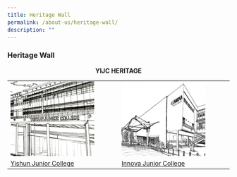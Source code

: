 ```yaml
---
title: Heritage Wall
permalink: /about-us/heritage-wall/
description: ""
---
```

### **Heritage Wall**

<center><b>YIJC HERITAGE</b></center>

<table>
	<tr>
		<td>
			<a href="/about-us/heritage-wall/yishun-jc/"><img style="width:80%" src="/images/heritagewall1.jpg"></a>
		</td>
		<td>
			<a href="/about-us/heritage-wall/innova-jc/"><img style="width:80%" src="/images/heritagewall2.jpg"></a>
		</td>
	</tr>
	<tr>
		<td>
			<a href="/about-us/heritage-wall/yishun-jc/">Yishun Junior College</a>
		</td>
		<td>
			<a href="/about-us/heritage-wall/innova-jc/">Innova Junior College</a>
		</td>
	</tr>	
</table>